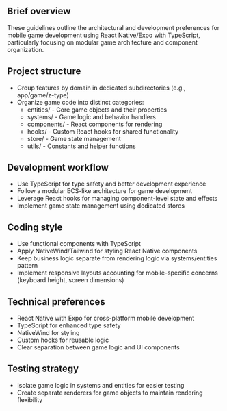 ## Brief overview
These guidelines outline the architectural and development preferences for mobile game development using React Native/Expo with TypeScript, particularly focusing on modular game architecture and component organization.

## Project structure
- Group features by domain in dedicated subdirectories (e.g., app/game/z-type)
- Organize game code into distinct categories:
  - entities/ - Core game objects and their properties
  - systems/ - Game logic and behavior handlers
  - components/ - React components for rendering
  - hooks/ - Custom React hooks for shared functionality
  - store/ - Game state management
  - utils/ - Constants and helper functions

## Development workflow
- Use TypeScript for type safety and better development experience
- Follow a modular ECS-like architecture for game development
- Leverage React hooks for managing component-level state and effects
- Implement game state management using dedicated stores

## Coding style
- Use functional components with TypeScript
- Apply NativeWind/Tailwind for styling React Native components
- Keep business logic separate from rendering logic via systems/entities pattern
- Implement responsive layouts accounting for mobile-specific concerns (keyboard height, screen dimensions)

## Technical preferences
- React Native with Expo for cross-platform mobile development
- TypeScript for enhanced type safety
- NativeWind for styling
- Custom hooks for reusable logic
- Clear separation between game logic and UI components

## Testing strategy
- Isolate game logic in systems and entities for easier testing
- Create separate renderers for game objects to maintain rendering flexibility
